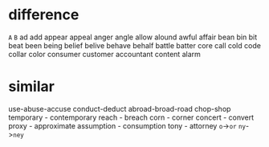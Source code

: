 # difference

`A` `B`
ad add
appear appeal
anger angle
allow alound 
awful affair
bean bin
bit beat
been being
belief belive
behave behalf
battle batter
core call
cold code
collar color
consumer customer
accountant content
alarm

# similar
use-abuse-accuse
conduct-deduct
abroad-broad-road
chop-shop
temporary - contemporary
reach - breach
corn - corner
concert - convert
proxy - approximate
assumption - consumption
tony - attorney `o`->`or`  `ny`->`ney`